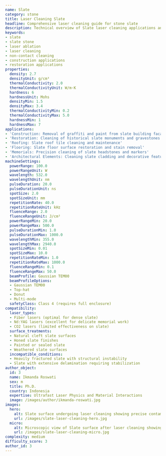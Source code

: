 ```yaml
---
name: Slate
category: stone
title: Laser Cleaning Slate
headline: Comprehensive laser cleaning guide for stone slate
description: Technical overview of Slate laser cleaning applications and parameters
keywords:
- slate
- slate stone
- laser ablation
- laser cleaning
- non-contact cleaning
- construction applications
- restoration applications
properties:
  density: 2.7
  densityUnit: g/cm³
  thermalConductivity: 2.0
  thermalConductivityUnit: W/m·K
  hardness: 6
  hardnessUnit: Mohs
  densityMin: 1.5
  densityMax: 3.4
  thermalConductivityMin: 0.2
  thermalConductivityMax: 5.0
  hardnessMin: 1
  hardnessMax: 7
applications:
- 'Construction: Removal of graffiti and paint from slate building facades'
- 'Restoration: Cleaning of historical slate monuments and gravestones'
- 'Roofing: Slate roof tile cleaning and maintenance'
- 'Flooring: Slate floor surface restoration and stain removal'
- 'Memorials: Precision cleaning of slate headstones and markers'
- 'Architectural Elements: Cleaning slate cladding and decorative features'
machineSettings:
  powerRange: 100.0
  powerRangeUnit: W
  wavelength: 532.0
  wavelengthUnit: nm
  pulseDuration: 20.0
  pulseDurationUnit: ns
  spotSize: 2.0
  spotSizeUnit: mm
  repetitionRate: 40.0
  repetitionRateUnit: kHz
  fluenceRange: 2.0
  fluenceRangeUnit: J/cm²
  powerRangeMin: 20.0
  powerRangeMax: 500.0
  pulseDurationMin: 1.0
  pulseDurationMax: 1000.0
  wavelengthMin: 355.0
  wavelengthMax: 2940.0
  spotSizeMin: 0.01
  spotSizeMax: 10.0
  repetitionRateMin: 1.0
  repetitionRateMax: 1000.0
  fluenceRangeMin: 0.1
  fluenceRangeMax: 50.0
  beamProfile: Gaussian TEM00
  beamProfileOptions:
  - Gaussian TEM00
  - Top-hat
  - Donut
  - Multi-mode
  safetyClass: Class 4 (requires full enclosure)
compatibility:
  laser_types:
  - Fiber lasers (optimal for dense slate)
  - Nd:YAG lasers (excellent for delicate memorial work)
  - CO2 lasers (limited effectiveness on slate)
  surface_treatments:
  - Natural cleft slate surfaces
  - Honed slate finishes
  - Painted or sealed slate
  - Weathered slate surfaces
  incompatible_conditions:
  - Heavily fractured slate with structural instability
  - Slate with extensive delamination requiring stabilization
author_object:
  id: 3
  name: Ikmanda Roswati
  sex: m
  title: Ph.D.
  country: Indonesia
  expertise: Ultrafast Laser Physics and Material Interactions
  image: /images/author/ikmanda-roswati.jpg
images:
  hero:
    alt: Slate surface undergoing laser cleaning showing precise contamination removal
    url: /images/slate-laser-cleaning-hero.jpg
  micro:
    alt: Microscopic view of Slate surface after laser cleaning showing detailed surface structure
    url: /images/slate-laser-cleaning-micro.jpg
complexity: medium
difficulty_score: 3
author_id: 3
---
```


